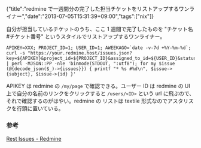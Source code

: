 {"title":"redmine で一週間分の完了した担当チケットをリストアップするワンライナー","date":"2013-07-05T15:31:39+09:00","tags":["nix"]}

自分が担当しているチケットのうち、ここ 1 週間で完了したものを "チケット名 #チケット番号" というスタイルでリストアップするワンライナー。

    APIKEY=XXX; PROJECT_ID=1; USER_ID=1; AWEEKAGO=`date -v-7d +%Y-%m-%d`; curl -s "https://your.redmine.host/issues.json?key=${APIKEY}&project_id=${PROJECT_ID}&assigned_to_id=${USER_ID}&status_id=5&updated_on=%3E%3D${AWEEKAGO}" | perl -MJSON::PP -nle 'binmode(STDOUT, ":utf8"); for my $issue (@{decode_json($_)->{issues}}) { printf "* %s #%d\n", $issue->{subject}, $issue->{id} }'

APIKEY は redmine の `/my/page` で確認できる。ユーザー ID は redmine の UI 上で自分の名前のリンクをクリックすると `/users/<ID>` という url に飛ぶので、それで確認するのがはやい。redmine の リストは textile 形式なのでアスタリスクを行頭に置いている。

### 参考

[Rest Issues - Redmine](http://www.redmine.org/projects/redmine/wiki/Rest_Issues)
